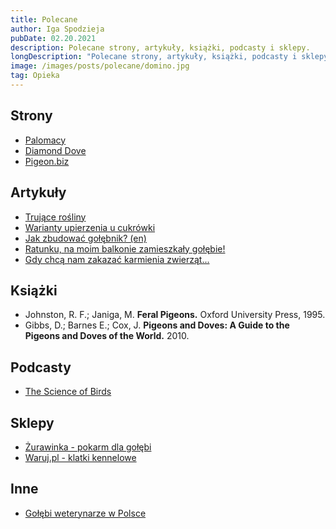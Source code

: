 ```yaml
---
title: Polecane
author: Iga Spodzieja
pubDate: 02.20.2021
description: Polecane strony, artykuły, książki, podcasty i sklepy.
longDescription: "Polecane strony, artykuły, książki, podcasty i sklepy."
image: /images/posts/polecane/domino.jpg
tag: Opieka
---
```


## Strony

- [Palomacy](https://www.pigeonrescue.org/)
- [Diamond Dove](https://www.diamonddove.info/index.html)
- [Pigeon.biz](https://www.pigeons.biz/forums/)

## Artykuły

- [Trujące rośliny](http://www.papugi.dt.pl/pci/pcitrujacerosliny.asp)
- [Warianty upierzenia u cukrówki](http://www.dovepage.com/species/domestic/Ringneck/ringneckcolorlist.html?)
- [Jak zbudować gołębnik? (en)](https://www.pigeonrescue.org/birds/creating-an-aviary/)
- [Ratunku, na moim balkonie zamieszkały gołębie!](https://czarnaowca.org/blog/ratunku-na-moim-balkonie-zamieszkaly-golebie/)
- [Gdy chcą nam zakazać karmienia zwierząt...](https://czarnaowca.org/blog/gdy-chca-nam-zabronic-karmienia-zwierzat/)

## Książki

- Johnston, R. F.; Janiga, M. **Feral Pigeons.** Oxford University Press, 1995.
- Gibbs, D.; Barnes E.; Cox, J. **Pigeons and Doves: A Guide to the Pigeons and Doves of the World.** 2010.

## Podcasty

- [The Science of Birds](https://www.scienceofbirds.com/)

## Sklepy

- [Żurawinka - pokarm dla gołębi](https://zurawinka-bakalie.pl/karma-dla-golebi-firmy-mdm,30)
- [Waruj.pl - klatki kennelowe](https://waruj.pl/category/metalowe-klatki-kojce-klatki)

## Inne

- [Gołębi weterynarze w Polsce](https://www.google.com/maps/d/u/0/viewer?mid=1Zzb9DNho0v9q7D0_pXt0LlcK_63nr6AI&ll=51.915896281834065%2C18.871016900000004&z=7)
